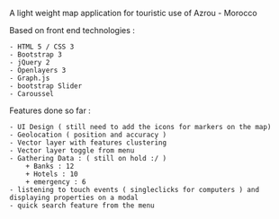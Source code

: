 A light weight map application for touristic use of Azrou - Morocco

Based on front end technologies :

	- HTML 5 / CSS 3
	- Bootstrap 3
	- jQuery 2
	- Openlayers 3
	- Graph.js
	- bootstrap Slider
	- Caroussel 

Features done so far :

	- UI Design ( still need to add the icons for markers on the map)
	- Geolocation ( position and accuracy )
	- Vector layer with features clustering 
	- Vector layer toggle from menu
	- Gathering Data : ( still on hold :/ )
		+ Banks : 12
		+ Hotels : 10
		+ emergency : 6
	- listening to touch events ( singleclicks for computers ) and displaying properties on a modal
	- quick search feature from the menu